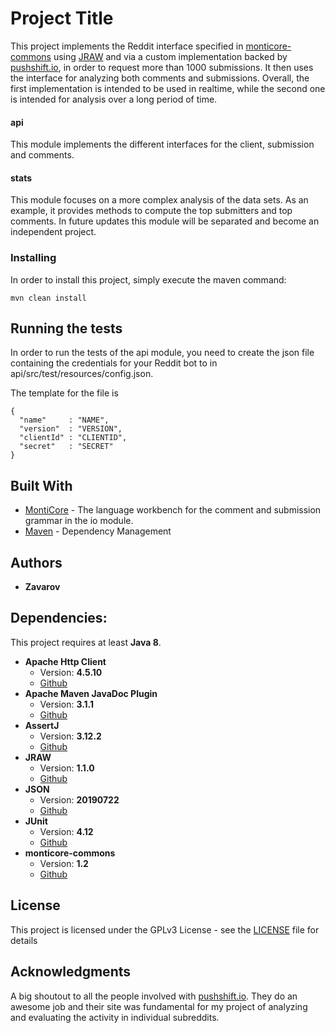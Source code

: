 # Project Title

This project implements the Reddit interface specified in [monticore-commons](https://github.com/Zavarov/monticore-commons) using [JRAW](https://github.com/mattbdean/JRAW)
and via a custom implementation backed by [pushshift.io](https://pushshift.io/), in order to request more than 1000 submissions.
It then uses the interface for analyzing both comments and submissions.
Overall, the first implementation is intended to be used in realtime, while the second one is intended for analysis over a long period of time.

#### api

This module implements the different interfaces for the client, submission and comments.

#### stats

This module focuses on a more complex analysis of the data sets.
As an example, it provides methods to compute the top submitters and top comments.
In future updates this module will be separated and become an independent project.

### Installing

In order to install this project, simply execute the maven command:

```
mvn clean install
```

## Running the tests

In order to run the tests of the api module, you need to create the json file containing the credentials for your Reddit bot to in api/src/test/resources/config.json.

The template for the file is
```
{
  "name"     : "NAME",
  "version"  : "VERSION",
  "clientId" : "CLIENTID",
  "secret"   : "SECRET"
}
```

## Built With

* [MontiCore](https://github.com/MontiCore/monticore) - The language workbench for the comment and submission grammar in the io module.
* [Maven](https://maven.apache.org/) - Dependency Management

## Authors

* **Zavarov**

## Dependencies:

This project requires at least **Java 8**.
 * **Apache Http Client**
   * Version: **4.5.10**
   * [Github](https://github.com/apache/httpcomponents-client)
 * **Apache Maven JavaDoc Plugin**
   * Version: **3.1.1**
   * [Github](https://github.com/apache/maven-javadoc-plugin/)
 * **AssertJ**
   * Version: **3.12.2**
   * [Github](https://github.com/joel-costigliola/assertj-core)
 * **JRAW**
   * Version: **1.1.0**
   * [Github](https://github.com/mattbdean/JRAW)
 * **JSON**
   * Version: **20190722**
   * [Github](https://github.com/stleary/JSON-java)
 * **JUnit**
   * Version: **4.12**
   * [Github](https://github.com/junit-team/junit4)
 * **monticore-commons**
   * Version: **1.2**
   * [Github](https://github.com/Zavarov/monticore-commons)

## License

This project is licensed under the GPLv3 License - see the [LICENSE](LICENSE) file for details

## Acknowledgments
A big shoutout to all the people involved with [pushshift.io](https://pushshift.io/). They do an awesome job
and their site was fundamental for my project of analyzing and evaluating the activity in individual subreddits.